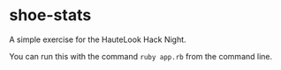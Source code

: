 # shoe-stats

A simple exercise for the HauteLook Hack Night.

You can run this with the command `ruby app.rb` from the command line.